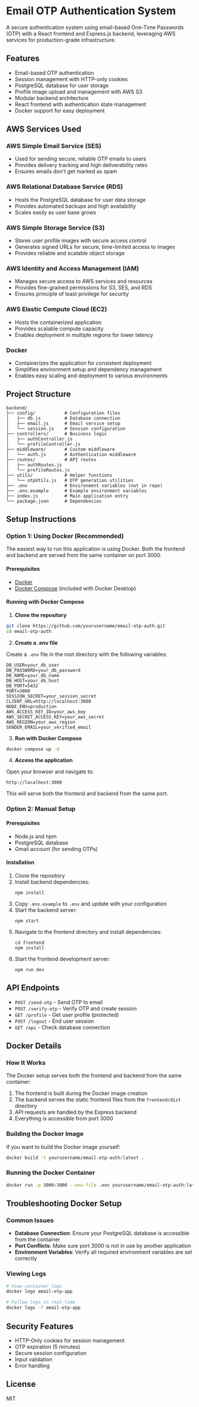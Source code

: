 # Email OTP Authentication System

A secure authentication system using email-based One-Time Passwords (OTP) with a React frontend and Express.js backend, leveraging AWS services for production-grade infrastructure.

## Features

- Email-based OTP authentication
- Session management with HTTP-only cookies
- PostgreSQL database for user storage
- Profile image upload and management with AWS S3
- Modular backend architecture
- React frontend with authentication state management
- Docker support for easy deployment

## AWS Services Used

### AWS Simple Email Service (SES)
- Used for sending secure, reliable OTP emails to users
- Provides delivery tracking and high deliverability rates
- Ensures emails don't get marked as spam

### AWS Relational Database Service (RDS)
- Hosts the PostgreSQL database for user data storage
- Provides automated backups and high availability
- Scales easily as user base grows

### AWS Simple Storage Service (S3)
- Stores user profile images with secure access control
- Generates signed URLs for secure, time-limited access to images
- Provides reliable and scalable object storage

### AWS Identity and Access Management (IAM)
- Manages secure access to AWS services and resources
- Provides fine-grained permissions for S3, SES, and RDS
- Ensures principle of least privilege for security

### AWS Elastic Compute Cloud (EC2)
- Hosts the containerized application
- Provides scalable compute capacity
- Enables deployment in multiple regions for lower latency

### Docker
- Containerizes the application for consistent deployment
- Simplifies environment setup and dependency management
- Enables easy scaling and deployment to various environments

## Project Structure

```
backend/
├── config/           # Configuration files
│   ├── db.js         # Database connection
│   ├── email.js      # Email service setup
│   └── session.js    # Session configuration
├── controllers/      # Business logic
│   ├── authController.js
│   └── profileController.js
├── middleware/       # Custom middleware
│   └── auth.js       # Authentication middleware
├── routes/           # API routes
│   ├── authRoutes.js
│   └── profileRoutes.js
├── utils/            # Helper functions
│   └── otpUtils.js   # OTP generation utilities
├── .env              # Environment variables (not in repo)
├── .env.example      # Example environment variables
├── index.js          # Main application entry
└── package.json      # Dependencies
```

## Setup Instructions

### Option 1: Using Docker (Recommended)

The easiest way to run this application is using Docker. Both the frontend and backend are served from the same container on port 3000.

#### Prerequisites

- [Docker](https://docs.docker.com/get-docker/)
- [Docker Compose](https://docs.docker.com/compose/install/) (included with Docker Desktop)

#### Running with Docker Compose

1. **Clone the repository**

```bash
git clone https://github.com/yourusername/email-otp-auth.git
cd email-otp-auth
```

2. **Create a .env file**

Create a `.env` file in the root directory with the following variables:

```
DB_USER=your_db_user
DB_PASSWORD=your_db_password
DB_NAME=your_db_name
DB_HOST=your_db_host
DB_PORT=5432
PORT=3000
SESSION_SECRET=your_session_secret
CLIENT_URL=http://localhost:3000
NODE_ENV=production
AWS_ACCESS_KEY_ID=your_aws_key
AWS_SECRET_ACCESS_KEY=your_aws_secret
AWS_REGION=your_aws_region
SENDER_EMAIL=your_verified_email
```

3. **Run with Docker Compose**

```bash
docker compose up -d
```

4. **Access the application**

Open your browser and navigate to:
```
http://localhost:3000
```

This will serve both the frontend and backend from the same port.

### Option 2: Manual Setup

#### Prerequisites

- Node.js and npm
- PostgreSQL database
- Gmail account (for sending OTPs)

#### Installation

1. Clone the repository
2. Install backend dependencies:
   ```
   npm install
   ```
3. Copy `.env.example` to `.env` and update with your configuration
4. Start the backend server:
   ```
   npm start
   ```
5. Navigate to the frontend directory and install dependencies:
   ```
   cd frontend
   npm install
   ```
6. Start the frontend development server:
   ```
   npm run dev
   ```

## API Endpoints

- `POST /send-otp` - Send OTP to email
- `POST /verify-otp` - Verify OTP and create session
- `GET /profile` - Get user profile (protected)
- `POST /logout` - End user session
- `GET /api` - Check database connection

## Docker Details

### How It Works

The Docker setup serves both the frontend and backend from the same container:

1. The frontend is built during the Docker image creation
2. The backend serves the static frontend files from the `frontend/dist` directory
3. API requests are handled by the Express backend
4. Everything is accessible from port 3000

### Building the Docker Image

If you want to build the Docker image yourself:

```bash
docker build -t yourusername/email-otp-auth:latest .
```

### Running the Docker Container

```bash
docker run -p 3000:3000 --env-file .env yourusername/email-otp-auth:latest
```

## Troubleshooting Docker Setup

### Common Issues

- **Database Connection**: Ensure your PostgreSQL database is accessible from the container
- **Port Conflicts**: Make sure port 3000 is not in use by another application
- **Environment Variables**: Verify all required environment variables are set correctly

### Viewing Logs

```bash
# View container logs
docker logs email-otp-app

# Follow logs in real-time
docker logs -f email-otp-app
```

## Security Features

- HTTP-Only cookies for session management
- OTP expiration (5 minutes)
- Secure session configuration
- Input validation
- Error handling

## License

MIT 
